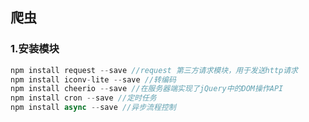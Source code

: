 ## 爬虫

### 1.安装模块
```javascript
npm install request --save //request 第三方请求模块，用于发送http请求
npm install iconv-lite --save //转编码
npm install cheerio --save //在服务器端实现了jQuery中的DOM操作API
npm install cron --save //定时任务
npm install async --save //异步流程控制
```



